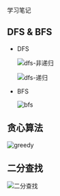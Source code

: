 学习笔记

## DFS & BFS

+ DFS

  ![dfs-非递归](https://cdn.jsdelivr.net/gh/stupid-yu/cdn/img/algorithm/dfs-norecursion.png)

  ![dfs-递归](https://cdn.jsdelivr.net/gh/stupid-yu/cdn/img/algorithm/dfs-recursion.png)

+ BFS

  ![bfs](https://cdn.jsdelivr.net/gh/stupid-yu/cdn/img/algorithm/bfs.png)


## 贪心算法

![greedy](https://cdn.jsdelivr.net/gh/stupid-yu/cdn/img/algorithm/greedy.png)

## 二分查找

![二分查找](https://cdn.jsdelivr.net/gh/stupid-yu/cdn/img/algorithm/binarySearch.png)